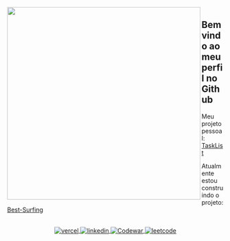 

<img align="left" width="450em" src="https://github-readme-stats.vercel.app/api/top-langs/?username=Lucasvmarangoni&layout=compact&theme=dark"/>

## Bem vindo ao meu perfil no Github


<p align="left">
Meu projeto pessoal: <a href="https://github.com/Lucasvmarangoni/TaskList">TaskList</a>  
</p>
<p align="left">
Atualmente estou construindo o projeto: <a href="https://github.com/Lucasvmarangoni/Best-Surf">Best-Surfing</a>
</p>

<br>

<div align="center">
  <a href="https://lucasvmarangoni.vercel.app/" target="_blank">
    <img align="center" src="https://img.shields.io/badge/-Portfólio-05122A?style=flat&logo=vercel" alt="vercel"/>
  </a>
  <a href="https://www.linkedin.com/in/lucasvmarangoni/" target="_blank">
    <img align="center" src="https://img.shields.io/badge/-Linkedin-05122A?style=flat&logo=linkedin" alt="linkedin"/>
  </a>
  <a href="https://www.codewars.com/users/Ldragk" target="_blank">
    <img align="center" src="https://img.shields.io/badge/-Codewar-05122A?style=flat&logo=codewars" alt="Codewar"/>
  </a>
  <a href="https://leetcode.com/Lucasvmarangoni/" target="_blank">
    <img align="center" src="https://img.shields.io/badge/-Leetcode-05122A?style=flat&logo=leetcode" alt="leetcode"/>
  </a>
</div>



